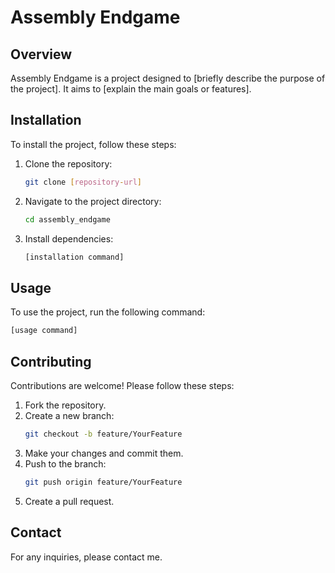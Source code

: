 # Assembly Endgame

## Overview
Assembly Endgame is a project designed to [briefly describe the purpose of the project]. It aims to [explain the main goals or features].



## Installation
To install the project, follow these steps:
1. Clone the repository: 
    ```bash
    git clone [repository-url]
    ```
2. Navigate to the project directory:
    ```bash
    cd assembly_endgame
    ```
3. Install dependencies:
    ```bash
    [installation command]
    ```

## Usage
To use the project, run the following command:
```bash
[usage command]
```

## Contributing
Contributions are welcome! Please follow these steps:
1. Fork the repository.
2. Create a new branch: 
    ```bash
    git checkout -b feature/YourFeature
    ```
3. Make your changes and commit them.
4. Push to the branch:
    ```bash
    git push origin feature/YourFeature
    ```
5. Create a pull request.


## Contact
For any inquiries, please contact me.
